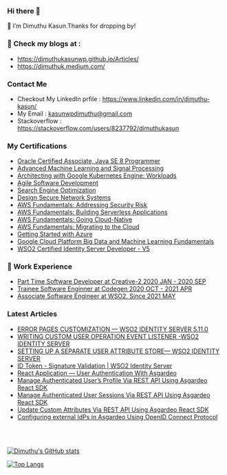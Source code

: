 ### Hi there 👋

🔭 I’m Dimuthu Kasun.Thanks for dropping by!

### 🌱 Check my blogs at :
- https://dimuthukasunwp.github.io/Articles/
- https://dimuthuk.medium.com/

### Contact Me

- Checkout My LinkedIn prfile : https://www.linkedin.com/in/dimuthu-kasun/
- My Email : kasunwpdimuthu@gmail.com
- Stackoverflow : https://stackoverflow.com/users/8237792/dimuthukasun

### My Certifications
    
  - [Oracle Certified Associate, Java SE 8 Programmer](https://www.youracclaim.com/badges/69722c1c-67a9-4c28-9745-c7afe19afeda/linked_in)
  - [Advanced Machine Learning and Signal Processing](https://www.youracclaim.com/badges/5907759a-df48-4453-bae2-3fb37f11023a/linked_in_profile)
  - [Architecting with Google Kubernetes Engine: Workloads](https://www.coursera.org/account/accomplishments/records/39YV6EE83V7R?utm_source=link&utm_medium=certificate&utm_content=cert_image&utm_campaign=sharing_cta&utm_product=course)
  - [Agile Software Development](https://www.coursera.org/account/accomplishments/records/MHEXQMT9SF7N?utm_source=link&utm_medium=certificate&utm_content=cert_image&utm_campaign=sharing_cta&utm_product=course)
  - [Search Engine Optimization](https://www.coursera.org/account/accomplishments/records/F9PLZNW8TTWL?utm_source=link&utm_medium=certificate&utm_content=cert_image&utm_campaign=sharing_cta&utm_product=course)
  - [Design Secure Network Systems](https://www.coursera.org/account/accomplishments/records/LM2VG7DT3XZ4?utm_source=link&utm_medium=certificate&utm_content=cert_image&utm_campaign=sharing_cta&utm_product=course)
  - [AWS Fundamentals: Addressing Security Risk](https://www.coursera.org/account/accomplishments/records/JK7HRGQSWCKZ?utm_source=link&utm_medium=certificate&utm_content=cert_image&utm_campaign=sharing_cta&utm_product=course) 
  - [AWS Fundamentals: Building Serverless Applications](https://www.coursera.org/account/accomplishments/records/KYCMD8ATT42D?utm_source=link&utm_medium=certificate&utm_content=cert_image&utm_campaign=sharing_cta&utm_product=course)
  - [AWS Fundamentals: Going Cloud-Native](https://www.coursera.org/account/accomplishments/records/HT3X39P2RNWK?utm_source=link&utm_medium=certificate&utm_content=cert_image&utm_campaign=sharing_cta&utm_product=course)
  - [AWS Fundamentals: Migrating to the Cloud](https://www.coursera.org/account/accomplishments/records/59ZY7UGBZR7P?utm_source=link&utm_medium=certificate&utm_content=cert_image&utm_campaign=sharing_cta&utm_product=course)
  - [Getting Started with Azure](https://www.coursera.org/account/accomplishments/records/PV22LRA6EHNA?utm_source=link&utm_medium=certificate&utm_content=cert_image&utm_campaign=sharing_cta&utm_product=course)
  - [Google Cloud Platform Big Data and Machine Learning Fundamentals](https://www.coursera.org/account/accomplishments/records/8JSPLP4WRFFT?utm_source=link&utm_medium=certificate&utm_content=cert_image&utm_campaign=sharing_cta&utm_product=course)
  - [WSO2 Certified Identity Server Developer - V5](https://certification.wso2.com/web/certificate/AMDARW)
   

### 👯 Work Experience 

 - [Part Time Software Developer at Creative-2 2020 JAN - 2020 SEP ](https://www.linkedin.com/company/creative-2/)
 - [Trainee Software Enginner at Codegen 2020 OCT - 2021 APR ](https://codegen.co.uk/)
 - [Associate Software Engineer at WSO2. Since 2021 MAY ](https://wso2.com/)

### Latest Articles

- [ERROR PAGES CUSTOMIZATION — WSO2 IDENTITY SERVER 5.11.0](https://dimuthuk.medium.com/error-pages-customization-wso2-identity-server-5-11-0-b8621a52985a)
- [WRITING CUSTOM USER OPERATION EVENT LISTENER -WSO2 IDENTITY SERVER](https://dimuthuk.medium.com/writing-custom-user-operation-event-listener-wso2-identity-server-5-11-0-7b210c389da5)
- [SETTING UP A SEPARATE USER ATTRIBUTE STORE— WSO2 IDENTITY SERVER](https://dimuthuk.medium.com/attribute-store-configuration-wso2-identity-server-6bbaaaf7be7e)
- [ID Token - Signature Validation | WSO2 Identity Server](https://dimuthuk.medium.com/id-token-signature-validation-wso2-identity-server-3d7d9ae471db)
- [React Application — User Authentication With Asgardeo](https://dimuthuk.medium.com/react-application-user-authentication-with-asgardeo-23e929d2bba8)
- [Manage Authenticated User’s Profile Via REST API Using Asgardeo React SDK](https://dimuthuk.medium.com/invoke-scim-and-session-management-apis-using-asgardeo-auth-react-sdk-d612abf1f4e9)
- [Manage Authenticated User Sessions Via REST API Using Asgardeo React SDK](https://dimuthuk.medium.com/manage-authenticated-user-sessions-via-rest-apis-using-asgardeo-react-sdk-3e43330ce128)
- [Update Custom Attributes Via REST API Using Asgardeo React SDK](https://dimuthuk.medium.com/update-custom-attributes-via-rest-api-using-asgardeo-react-sdk-dcc7605ca7db)
- [Configuring external IdPs in Asgardeo Using OpenID Connect Protocol](https://dimuthuk.medium.com/configuring-external-idps-in-asgardeo-using-openid-connect-protocol-4a0aae83cf09)
<br />
<br />

[![Dimuthu's GitHub stats](https://github-readme-stats.vercel.app/api?username=DimuthuKasunWP&count_private=true&show_icons=true&theme=radical)](https://github.com/anuraghazra/github-readme-stats)

[![Top Langs](https://github-readme-stats.vercel.app/api/top-langs/?username=DimuthuKasunWP&hide=php,css&langs_count=8)](https://github.com/anuraghazra/github-readme-stats)

